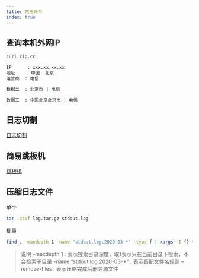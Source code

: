 ```yaml
---
title: 常用命令
index: true
---
```


## 查询本机外网IP
``` bash
curl cip.cc

IP      : xxx.xx.xx.xx
地址    : 中国  北京
运营商  : 电信

数据二  : 北京市 | 电信

数据三  : 中国北京北京市 | 电信
```

## 日志切割
[日志切割](./crontab.md)

## 简易跳板机
[跳板机](./jump.md)

## 压缩日志文件
单个
```bash
tar -zcvf log.tar.gz stdout.log
```

批量
```bash
find . -maxdepth 1 -name "stdout.log.2020-03-*" -type f | xargs -I {} tar -zcvf {}.tar.gz {} --remove-files
```
> 说明
-maxdepth 1 : 表示搜索目录深度，取1表示只在当前目录下检索，不会检索子目录
-name “stdout.log.2020-03-*” : 表示匹配文件名规则
–remove-files : 表示压缩完成后删除源文件
